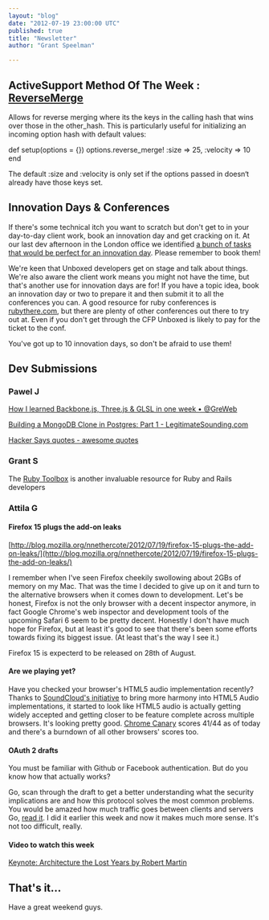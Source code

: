 ```yaml
---
layout: "blog"
date: "2012-07-19 23:00:00 UTC"
published: true
title: "Newsletter"
author: "Grant Speelman"

---
```


## ActiveSupport Method Of The Week : [ReverseMerge](http://as.rubyonrails.org/classes/ActiveSupport/CoreExtensions/Hash/ReverseMerge.html)

Allows for reverse merging where its the keys in the calling hash that wins over those in the other\_hash. This is particularly useful for initializing an incoming option hash with default values:

def setup(options = {}) options.reverse\_merge! :size => 25, :velocity => 10 end

The default :size and :velocity is only set if the options passed in doesn‘t already have those keys set.

 ## Innovation Days & Conferences

If there's some technical itch you want to scratch but don't get to in your day-to-day client work, book an innovation day and get cracking on it. At our last dev afternoon in the London office we identified [a bunch of tasks that would be perfect for an innovation day](https://wiki.unboxedconsulting.com/wiki/Dev\_Day#Not\_Done). Please remember to book them!

We're keen that Unboxed developers get on stage and talk about things. We're also aware the client work means you might not have the time, but that's another use for innovation days are for! If you have a topic idea, book an innovation day or two to prepare it and then submit it to all the conferences you can. A good resource for ruby conferences is [rubythere.com](http://rubythere.com/), but there are plenty of other conferences out there to try out at. Even if you don't get through the CFP Unboxed is likely to pay for the ticket to the conf.

You've got up to 10 innovation days, so don't be afraid to use them!

## Dev Submissions

### Pawel J

[How I learned Backbone.js, Three.js & GLSL in one week • @GreWeb](http://blog.greweb.fr/2012/07/how-i-learned-backbone-js-three-js-glsl-in-one-week/?utm\_source=javascriptweekly&utm\_medium=email)

[Building a MongoDB Clone in Postgres: Part 1 - LegitimateSounding.com](http://legitimatesounding.com/blog/building\_a\_mongodb\_clone\_in\_postgres\_part\_1.html)

[Hacker Says quotes - awesome quotes](http://hackersays.com/2f2a78)

### Grant S

The [Ruby Toolbox](http://ruby-toolbox.com/) is another invaluable resource for Ruby and Rails developers

### Attila G

#### Firefox 15 plugs the add-on leaks [http://blog.mozilla.org/nnethercote/2012/07/19/firefox-15-plugs-the-add-on-leaks/](http://blog.mozilla.org/nnethercote/2012/07/19/firefox-15-plugs-the-add-on-leaks/)

I remember when I've seen Firefox cheekily swollowing about 2GBs of memory on my Mac. That was the time I decided to give up on it and turn to the alternative browsers when it comes down to development. Let's be honest, Firefox is not the only browser with a decent inspector anymore, in fact Google Chrome's web inspector and development tools of the upcoming Safari 6 seem to be pretty decent. Honestly I don't have much hope for Firefox, but at least it's good to see that there's been some efforts towards fixing its biggest issue. (At least that's the way I see it.)

Firefox 15 is expecterd to be released on 28th of August.

#### Are we playing yet?

Have you checked your browser's HTML5 audio implementation recently? Thanks to [SoundCloud's initiative](http://areweplayingyet.org/) to bring more harmony into HTML5 Audio implementations, it started to look like HTML5 audio is actually getting widely accepted and getting closer to be feature complete across multiple browsers. It's looking pretty good. [Chrome Canary](https://tools.google.com/dlpage/chromesxs/) scores 41/44 as of today and there's a burndown of all other browsers' scores too.

#### OAuth 2 drafts

You must be familiar with Github or Facebook authentication. But do you know how that actually works?

Go, scan through the draft to get a better understanding what the security implications are and how this protocol solves the most common problems. You would be amazed how much traffic goes between clients and servers Go, [read it](http://tools.ietf.org/html/draft-ietf-oauth-v2-30). I did it earlier this week and now it makes much more sense. It's not too difficult, really.

#### Video to watch this week

[Keynote: Architecture the Lost Years by Robert Martin](http://www.youtube.com/watch?v=WpkDN78P884)

## That's it...

Have a great weekend guys.


